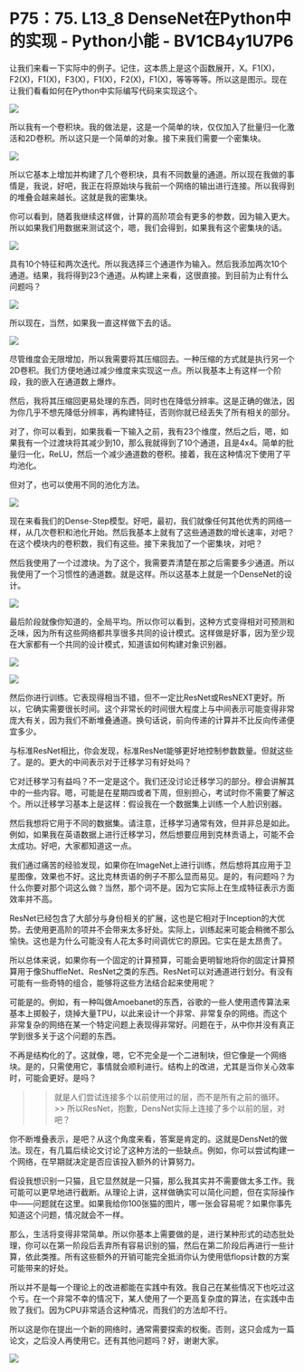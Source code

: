 # P75：75. L13_8 DenseNet在Python中的实现 - Python小能 - BV1CB4y1U7P6

让我们来看一下实际中的例子。记住，这本质上是这个函数展开，X。F1(X)，F2(X)，F1(X)，F3(X)，F1(X)，F2(X)，F1(X)，等等等等。所以这是图示。现在让我们看看如何在Python中实际编写代码来实现这个。

![](img/249d0bddf64265d4758cc82fc0441560_1.png)

所以我有一个卷积块。我的做法是，这是一个简单的块，仅仅加入了批量归一化激活和2D卷积。所以这只是一个简单的对象。接下来我们需要一个密集块。

![](img/249d0bddf64265d4758cc82fc0441560_3.png)

所以它基本上增加并构建了几个卷积块，具有不同数量的通道。所以现在我做的事情是，我说，好吧，我正在将原始块与我前一个网络的输出进行连接。所以我得到的堆叠会越来越长。这就是我的密集块。

你可以看到，随着我继续这样做，计算的高阶项会有更多的参数，因为输入更大。所以如果我们用数据来测试这个，嗯，我们会得到，如果我有这个密集块的话。

![](img/249d0bddf64265d4758cc82fc0441560_5.png)

具有10个特征和两次迭代。所以我选择三个通道作为输入。然后我添加两次10个通道。结果，我将得到23个通道。从构建上来看，这很直接。到目前为止有什么问题吗？

![](img/249d0bddf64265d4758cc82fc0441560_7.png)

所以现在，当然，如果我一直这样做下去的话。

![](img/249d0bddf64265d4758cc82fc0441560_9.png)

尽管维度会无限增加，所以我需要将其压缩回去。一种压缩的方式就是执行另一个2D卷积。我们方便地通过减少维度来实现这一点。所以我基本上有这样一个阶段，我的嵌入在通道数上爆炸。

然后，我将其压缩回更易处理的东西，同时也在降低分辨率。这是正确的做法，因为你几乎不想先降低分辨率，再构建特征，否则你就已经丢失了所有相关的部分。

对了，你可以看到，如果我看一下输入之前，我有23个维度，然后之后，嗯，如果我有一个过渡块将其减少到10，那么我就得到了10个通道，且是4x4。简单的批量归一化，ReLU，然后一个减少通道数的卷积。接着，我在这种情况下使用了平均池化。

但对了，也可以使用不同的池化方法。

![](img/249d0bddf64265d4758cc82fc0441560_11.png)

现在来看我们的Dense-Step模型。好吧，最初，我们就像任何其他优秀的网络一样，从几次卷积和池化开始。然后我基本上就有了这些通道数的增长速率，对吧？在这个模块内的卷积数，我们有这些。接下来我加了一个密集块，对吧？

然后我使用了一个过渡块。为了这个，我需要弄清楚在那之后需要多少通道。所以我使用了一个习惯性的通道数。就是这样。所以这基本上就是一个DenseNet的设计。

![](img/249d0bddf64265d4758cc82fc0441560_13.png)

最后阶段就像你知道的，全局平均。所以你可以看到，这种方式变得相对可预测和乏味，因为所有这些网络都共享很多共同的设计模式。这样做是好事，因为至少现在大家都有一个共同的设计模式，知道该如何构建对象识别器。

![](img/249d0bddf64265d4758cc82fc0441560_15.png)

![](img/249d0bddf64265d4758cc82fc0441560_16.png)

然后你进行训练。它表现得相当不错，但不一定比ResNet或ResNEXT更好。所以，它确实需要很长时间。这个非常长的时间很大程度上与中间表示可能变得非常庞大有关，因为我们不断堆叠通道。换句话说，前向传递的计算并不比反向传递便宜多少。

与标准ResNet相比，你会发现，标准ResNet能够更好地控制参数数量。但就这些了。是的。更大的中间表示对于迁移学习有好处吗？

它对迁移学习有益吗？不一定是这个。我们还没讨论迁移学习的部分。穆会讲解其中的一些内容。嗯，可能是在星期四或者下周，但别担心，考试时你不需要了解这个。所以迁移学习基本上是这样：假设我在一个数据集上训练一个人脸识别器。

然后我想将它用于不同的数据集。请注意，迁移学习通常有效，但并非总是如此。例如，如果我在英语数据上进行迁移学习，然后想要应用到克林贡语上，可能不会太成功。好吧，大家都知道这一点。

我们通过痛苦的经验发现，如果你在ImageNet上进行训练，然后想将其应用于卫星图像，效果也不好。这比克林贡语的例子不那么显而易见。是的，有问题吗？为什么你要对那个词这么做？当然，那个词不是。因为它实际上在生成特征表示方面效率并不高。

ResNet已经包含了大部分与身份相关的扩展，这也是它相对于Inception的大优势。去使用更高阶的项并不会带来太多好处。实际上，训练起来可能会稍微不那么愉快。这也是为什么可能没有人花太多时间调优它的原因。它实在是太昂贵了。

所以总体来说，如果你有一个固定的计算预算，可能会更明智地将你的固定计算预算用于像ShuffleNet、ResNet之类的东西。ResNet可以对通道进行划分。有没有可能有一些奇特的组合，能够将这些方法结合起来使用呢？

可能是的。例如，有一种叫做Amoebanet的东西，谷歌的一些人使用遗传算法来基本上掷骰子，烧掉大量TPU，以此来设计一个非常、非常复杂的网络。而这个非常复杂的网络在某一个特定问题上表现得非常好。问题在于，从中你并没有真正学到很多关于这个问题的东西。

不再是结构化的了。这就像，嗯，它不完全是一个二进制块，但它像是一个网络块。是的，只需使用它，事情就会顺利进行。结构上的改进，尤其是当你关心效率时，可能会更好。是吗？

>> 就是人们尝试连接多个以前使用过的层，而不是所有之前的循环。 >> 所以ResNet，抱歉，DensNet实际上连接了多个以前的层，对吧？

你不断堆叠表示，是吧？从这个角度来看，答案是肯定的。这就是DensNet的做法。现在，有几篇后续论文讨论了这种方法的一些缺点。例如，你可以尝试构建一个网络，在早期就决定是否应该投入额外的计算努力。

假设我想识别一只猫，且它显然就是一只猫，那么我其实并不需要做太多工作。我可能可以更早地进行截断。从理论上讲，这样做确实可以简化问题，但在实际操作中——问题就在这里。如果我给你100张猫的图片，哪一张会容易呢？如果你事先知道这个问题，情况就会不一样。

那么，生活将变得非常简单。所以你基本上需要做的是，进行某种形式的动态批处理，你可以在第一阶段后丢弃所有容易识别的猫，然后在第二阶段后再进行一些计算，依此类推。所有这些额外的开销可能完全抵消你认为使用低flops计数的方案可能带来的好处。

所以并不是每一个理论上的改进都能在实践中有效。我自己在某些情况下也吃过这个亏。在一个非常不幸的情况下，某人使用了一个更高复杂度的算法，在实践中击败了我们。因为CPU非常适合这种情况，而我们的方法却不行。

所以这是你在提出一个新的网络时，通常需要探索的权衡。否则，这只会成为一篇论文，之后没人再使用它。还有其他问题吗？好，谢谢大家。

![](img/249d0bddf64265d4758cc82fc0441560_18.png)
